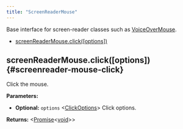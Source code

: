 ```yaml
---
title: "ScreenReaderMouse"
---
```


Base interface for screen-reader classes such as [VoiceOverMouse].

- [screenReaderMouse.click([options])](./class-screenreader-mouse#screenreader-mouse-click)

## screenReaderMouse.click([options]) {#screenreader-mouse-click}

Click the mouse.

**Parameters:**

- **Optional:** `options` &#60;[ClickOptions]&#62; Click options.

**Returns:** &#60;[Promise]<[void]>&#62;

[clickoptions]: ./class-click-options "ClickOptions"
[voiceovermouse]: ./class-voiceover-mouse "VoiceOverMouse"
[promise]: https://developer.mozilla.org/en-US/docs/Web/JavaScript/Reference/Global_Objects/Promise "Promise"
[void]: https://developer.mozilla.org/en-US/docs/Web/JavaScript/Reference/Global_Objects/undefined "void"
